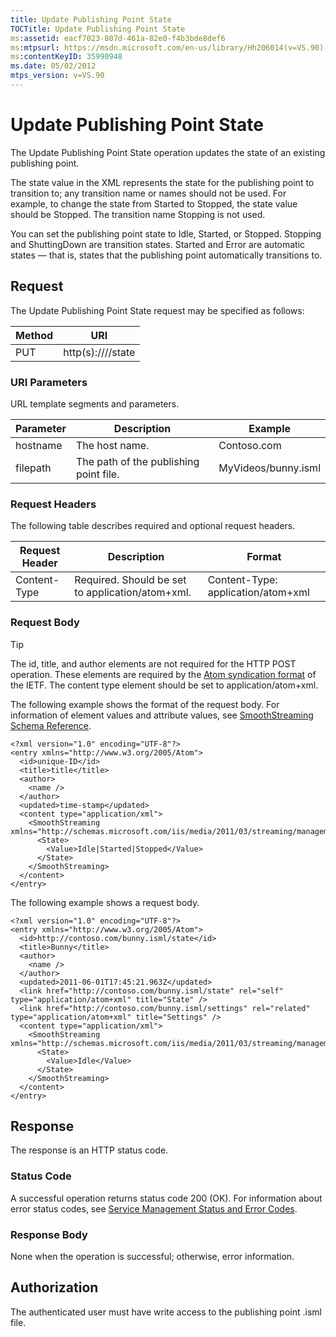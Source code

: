 ```yaml
---
title: Update Publishing Point State
TOCTitle: Update Publishing Point State
ms:assetid: eacf7023-807d-461a-82e0-f4b3bde8def6
ms:mtpsurl: https://msdn.microsoft.com/en-us/library/Hh206014(v=VS.90)
ms:contentKeyID: 35990948
ms.date: 05/02/2012
mtps_version: v=VS.90
---
```


# Update Publishing Point State

The Update Publishing Point State operation updates the state of an existing publishing point.

The state value in the XML represents the state for the publishing point to transition to; any transition name or names should not be used. For example, to change the state from Started to Stopped, the state value should be Stopped. The transition name Stopping is not used.

You can set the publishing point state to Idle, Started, or Stopped. Stopping and ShuttingDown are transition states. Started and Error are automatic states — that is, states that the publishing point automatically transitions to.

## Request

The Update Publishing Point State request may be specified as follows:

|Method|URI|
|--- |--- |
|PUT|http(s)://<hostname>/<filepath>/state|


### URI Parameters

URL template segments and parameters.

|Parameter|Description|Example|
|--- |--- |--- |
|hostname|The host name.|Contoso.com|
|filepath|The path of the publishing point file.|MyVideos/bunny.isml|

### Request Headers

The following table describes required and optional request headers.

|Request Header|Description|Format|
|--- |--- |--- |
|Content-Type|Required. Should be set to application/atom+xml.|Content-Type: application/atom+xml|

### Request Body

> [!TIP]  
> The id, title, and author elements are not required for the HTTP POST operation. These elements are required by the [Atom syndication format](http://tools.ietf.org/html/rfc4287) of the IETF.
> The content type element should be set to application/atom+xml.

The following example shows the format of the request body. For information of element values and attribute values, see [SmoothStreaming Schema Reference](smoothstreaming-schema-reference.md).

    <?xml version="1.0" encoding="UTF-8"?>
    <entry xmlns="http://www.w3.org/2005/Atom">
      <id>unique-ID</id>
      <title>title</title>
      <author>
        <name />
      </author>
      <updated>time-stamp</updated>
      <content type="application/xml">
        <SmoothStreaming xmlns="http://schemas.microsoft.com/iis/media/2011/03/streaming/management">
          <State>
            <Value>Idle|Started|Stopped</Value>
          </State>
        </SmoothStreaming>
      </content>
    </entry>

The following example shows a request body.

    <?xml version="1.0" encoding="UTF-8"?>
    <entry xmlns="http://www.w3.org/2005/Atom">
      <id>http://contoso.com/bunny.isml/state</id>
      <title>Bunny</title>
      <author>
        <name />
      </author>
      <updated>2011-06-01T17:45:21.963Z</updated>
      <link href="http://contoso.com/bunny.isml/state" rel="self" type="application/atom+xml" title="State" />
      <link href="http://contoso.com/bunny.isml/settings" rel="related" type="application/atom+xml" title="Settings" />
      <content type="application/xml">
        <SmoothStreaming xmlns="http://schemas.microsoft.com/iis/media/2011/03/streaming/management">
          <State>
            <Value>Idle</Value>
          </State>
        </SmoothStreaming>
      </content>
    </entry>

## Response

The response is an HTTP status code.

### Status Code

A successful operation returns status code 200 (OK). For information about error status codes, see [Service Management Status and Error Codes](service-management-status-and-error-codes.md).

### Response Body

None when the operation is successful; otherwise, error information.

## Authorization

The authenticated user must have write access to the publishing point .isml file.

